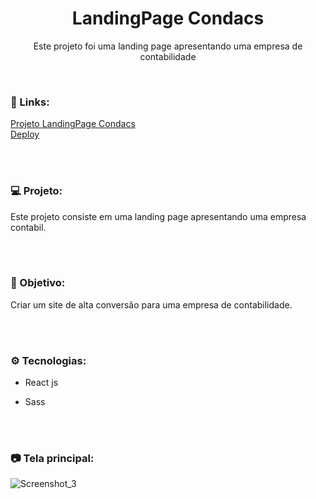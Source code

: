 <h1 align="center">LandingPage Condacs</h1>
<p align="center">Este projeto foi uma landing page apresentando uma empresa de contabilidade</p> <br />

### 🔗 Links:
<a href="https://github.com/LucasTKP/Condacs">Projeto LandingPage Condacs</a></br>
<a href="https://condacs-gray.vercel.app/">Deploy</a></br>

</br>
</br>

### 💻 Projeto:

Este projeto consiste em uma landing page apresentando uma empresa contabil.

<br /> <br />

### 🎯 Objetivo:

Criar um site de alta conversão para uma empresa de contabilidade.

<br /> <br />

### ⚙️ Tecnologias:

- React js
- Sass

  <br /> <br />

### 📷 Tela principal:

![Screenshot_3](https://github.com/LucasTKP/Condacs/assets/101598532/6016049a-8cf4-4a14-bb0b-2500599d338a)

<br />
